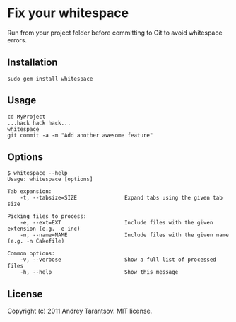 Fix your whitespace
===================

Run from your project folder before committing to Git to avoid whitespace errors.


Installation
------------

    sudo gem install whitespace


Usage
-----

    cd MyProject
    ...hack hack hack...
    whitespace
    git commit -a -m "Add another awesome feature"


Options
-------

    $ whitespace --help
    Usage: whitespace [options]

    Tab expansion:
        -t, --tabsize=SIZE               Expand tabs using the given tab size

    Picking files to process:
        -e, --ext=EXT                    Include files with the given extension (e.g. -e inc)
        -n, --name=NAME                  Include files with the given name (e.g. -n Cakefile)

    Common options:
        -v, --verbose                    Show a full list of processed files
        -h, --help                       Show this message


License
-------

Copyright (c) 2011 Andrey Tarantsov. MIT license.
